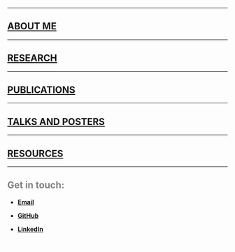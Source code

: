 <html>
  <head>
   <meta name="google-site-verification" content="yul2C6Bauqlyf82t19IepEIDbyPbK5MTF-t0qKOrzqs" />
  </head>
</html>

***
## [ABOUT ME](./About_me.md)  

***

## [RESEARCH](./Research.md)  

***
## [PUBLICATIONS](./Publications.md)  

***

## [TALKS AND POSTERS](./Talks.md)  

***  

## [RESOURCES](./Resources.md)  

***  




## <span style="color: grey;"> Get in touch: </span>  

* **[Email](mailto:etaagen@gmail.com)**  

* **[GitHub](https://github.com/etaagen)**  

* **[LinkedIn](https://www.linkedin.com/in/ella-taagen/)**  

<span style="color: white;"> Ella Taagen Ellie Taagen </span>  
